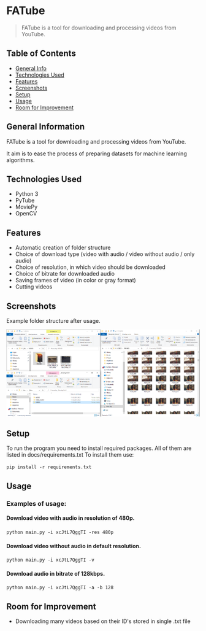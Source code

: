 # FATube
> FATube is a tool for downloading and processing videos from YouTube.


## Table of Contents
* [General Info](#general-information)
* [Technologies Used](#technologies-used)
* [Features](#features)
* [Screenshots](#screenshots)
* [Setup](#setup)
* [Usage](#usage)
* [Room for Improvement](#room-for-improvement)
<!-- * [License](#license) -->


## General Information
FATube is a tool for downloading and processing videos from YouTube.

It aim is to ease the process of preparing datasets for machine learning algorithms.


## Technologies Used
- Python 3
- PyTube
- MoviePy
- OpenCV


## Features
- Automatic creation of folder structure
- Choice of download type (video with audio / video without audio / only audio)
- Choice of resolution, in which video should be downloaded
- Choice of bitrate for downloaded audio 
- Saving frames of video (in color or gray format)
- Cutting videos


## Screenshots
Example folder structure after usage.

![Example screenshot](/docs/screenshots/example_folder_structure.PNG?raw=true)
<!-- If you have screenshots you'd like to share, include them here. -->


## Setup
To run the program you need to install required packages.
All of them are listed in docs/requirements.txt
To install them use:

`pip install -r requirements.txt`



## Usage
### Examples of usage:

#### Download video with audio in resolution of 480p.

`python main.py -i xcJtL7QggTI -res 480p`

#### Download video without audio in default resolution.

`python main.py -i xcJtL7QggTI -v`

#### Download audio in bitrate of 128kbps.

`python main.py -i xcJtL7QggTI -a -b 128`




## Room for Improvement
- Downloading many videos based on their ID's stored in single .txt file

<!-- Optional -->
<!-- ## License -->
<!-- This project is open source and available under the [... License](). -->

<!-- You don't have to include all sections - just the one's relevant to your project -->
